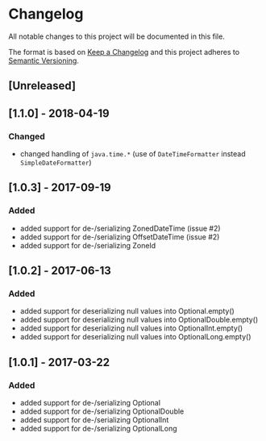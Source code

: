 # Changelog

All notable changes to this project will be documented in this file.

The format is based on [Keep a Changelog](http://keepachangelog.com/en/1.0.0/) and this project adheres to [Semantic Versioning](http://semver.org/spec/v2.0.0.html).

## [Unreleased]

## [1.1.0] - 2018-04-19

### Changed

- changed handling of `java.time.*` (use of `DateTimeFormatter` instead `SimpleDateFormatter`)

## [1.0.3] - 2017-09-19

### Added

- added support for de-/serializing ZonedDateTime (issue #2)
- added support for de-/serializing OffsetDateTime (issue #2)
- added support for de-/serializing ZoneId

## [1.0.2] - 2017-06-13

### Added

- added support for deserializing null values into Optional.empty()
- added support for deserializing null values into OptionalDouble.empty()
- added support for deserializing null values into OptionalInt.empty()
- added support for deserializing null values into OptionalLong.empty()

## [1.0.1] - 2017-03-22

### Added

- added support for de-/serializing Optional
- added support for de-/serializing OptionalDouble
- added support for de-/serializing OptionalInt
- added support for de-/serializing OptionalLong
